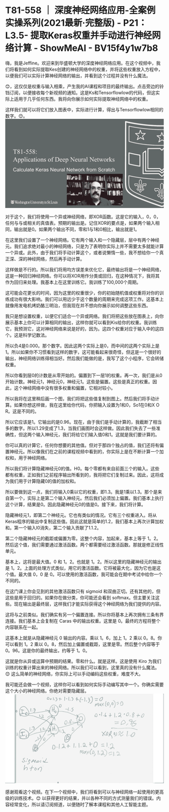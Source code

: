 # T81-558 ｜ 深度神经网络应用-全案例实操系列(2021最新·完整版) - P21：L3.5- 提取Keras权重并手动进行神经网络计算 - ShowMeAI - BV15f4y1w7b8

嗨，我是Jeffine。欢迎来到华盛顿大学的深度神经网络应用。在这个视频中，我们将看到如何实际提取Kes创建的神经网络中的权重，并将这些权重放入方程中，以便我们可以实际计算神经网络的输出，并看到这个过程并没有什么魔法。

😊，这仅仅是权重与输入相乘，产生我的AI课程和项目的最终输出。点击旁边的铃铛订阅，以便接收每个新视频的通知。这是Ks和Tensorflowlow的代码，但这实际上适用于几乎任何东西。我将向你展示如何实际提取神经网络中的权重。

这样我们就可以将它们放入图表中，实际进行计算，得出与Tensorflowlow相同的数字。😊。![](img/99c863804a8e2678a48ffb4d5482d3aa_1.png)

对于这个，我们将使用一个异或神经网络，即XOR函数。这是它的输入，0，0，任何与与或相关的真值表。预期的输出是。记住XOR的要点是，如果两个输入相同，输出就是0。如果两个输出不同，零和1与1和0相比，输出就是1。

在这里我们设置了一个神经网络。它有两个输入和一个隐藏层，层中有两个神经元。我们追求绝对最小的神经网络，只是为了表明你实际上并不需要太多就能计算一个异或。此外，由于我们将手动计算这个，或者说懒惰一些，我不想给你一个真正深、深的神经网络，然后再手动计算。

这样做是不行的。所以我们将用均方误差来优化它，最终输出将是一个神经网络，这是一种回归神经网络。你可以将XOR用作分类或回归，在这种情况下，我将其作为回归来处理。我基本上在这里训练它。我训练了100,000个周期。

这可能会花更长的时间，因为这里的权重很少，你的初始随机值或权重将对你的训练成功有很大影响。我们可以用远少于这个数量的周期来完成这项工作。这基本上就像用发电机烤奶酪三明治，但我现在并不想向你展示如何调整这些东西。

我只是想设置权重，以便它们适合一个异或网络。我们将把这些放在图表上，向你展示基本上你可以计算相同的输出，这样你就可以看到Kis给你的权重。我训练它，我预测它，这对神经网络来说是好的，因为。这四个权重对应于输入中的这四个。这是科学记数法。

所以负4是0.000。那个数字。因此这两个实际上是0，而中间的这两个实际上是1。所以如果你不习惯看到这样的数字，这可能看起来很奇怪，但这是一个很好的输出，神经网络训练得相当好。然后我们能做的是，我写了这个小程序，它会转储权重。

所以你看到层0的计数是从零开始的。偏置到下一层1的权重。再一次，我们是从0开始计数。神经元1，神经元0，神经元1。这些是偏置。这些是真正的权重。因此，这个神经网络中没有很多权重和偏置，它相对较小。

所以我将在这里稍后画一个图，我们将把这些值复制到图上。然后我们将手动计算。如果你想这样做，我在这里给你代码，你把输入设置为1和0，So1在0和X O R。这是不同的。

所以它应该是1。它输出的是0.96。现在，由于我们是手动计算的，我截断了相当多的数字。所以1.29变成了1.3，当我们画图时会这样做。因此我们失去了一些准确性，但这两个输入神经元，我们将给它们输入值0和1。这就是我们要计算的。

你可以真的计算它，任何你想要的其他值。但对于那四个独占的值，我们还将有偏置神经元。所以像我们在之前的课程视频中看到的，你实际上是在不断计算一个加权和，用于神经网络。

所以我们将计算隐藏神经元0的值。H0。每个零都有来自前面三个的输入。这些都有权重，正如我们之前程序输出所看到的，我将把它们复制过来。因此，这将成为我们用于计算隐藏0的值的加权和。

所以要做到这一点，我们将输入0乘以它的权重，即1.3。我是1乘以1.3。那个是来自第一个，实际上是第二个输入神经元。然后我们必须加上偏置。我们基本上执行这个计算，结果是0。因此隐藏神经元0的值是0。接下来，我们将计算。

隐藏神经元1，即第二个神经元。它也有类似的情况。它有三个权重进入。将从Keras程序的输出中复制这些值。因此这就是简单的1.2，我们基本上再次计算加权和。第一个输入I0消失，第二个输入贡献了1.1.2。

第二个隐藏神经元的截距或偏置为零。这整个内容，加起来，基本上等于 1。2。然后这个值，我们需要通过激活函数。两个都需要经过激活函数。那就是修正线性单元。

基本上，这将是最大值。0 和 1。2。也就是 1。2。所以这里的隐藏神经元的输出是 1。2。上面的处理方式类似，用它的激活函数。它将被最大化，因为它也是这个值。最大值 0，0 是 0。可以使用的激活函数，我可能会在期中考试中给你一个不同的。

在这门课上你会见到的其他激活函数只有 sigmoid 和双曲正切。还有其他的，但这些是用于回归的。如果你在做分类，你可能还会看到 softmax。但主要关注这些。现在输出是最终层，这样我们才能实际获得这个神经网络为我们提供的内容。

这将与之前类似。我们确实有另一个偏置连接。所以你将基本上再次拥有三条有界连接。我们基本上会复制在 Caras 中的输出权重。这里是 0。最终的方程将整个内容联系在一起。

这基本上就是从隐藏神经元 0 输出的内容。乘以 1。6，加上 1。2 乘以 0。8。你可以看到 1。2 乘以 0。8，然后加上偏置或截距，这里是零。然后整个内容等于 0。96。这是你的最终输出，约等于 1。0。

这就是你从异或运算中预期的结果。零和什么。就是这样。这是使用 Kiro 为我们训练的权重计算出来的神经网络。所以我们可以看到，这里真的没有什么魔法。😊 这么简单的神经网络，你实际上可以手动编码这些权重，难度不大。

我可能还会做一个视频，这样你可以看到如何实际手动编写其中一个。你确实需要这个大小的神经网络。你绝对需要隐藏层。![](img/99c863804a8e2678a48ffb4d5482d3aa_3.png)

感谢观看这个视频。在下一个视频中，我们将看到可以与神经网络一起使用的更高级的训练技术。😊 以获得更好的结果，并以各种不同的方式测量我们的错误。内容经常变化，所以请订阅频道，以便随时了解本课程和其他人工智能主题。
